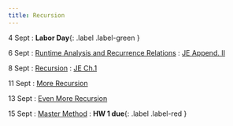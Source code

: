 ```yaml
---
title: Recursion 
---
```


4 Sept
: **Labor Day**{: .label .label-green }

6 Sept
: [Runtime Analysis and Recurrence Relations](https://msu.github.io/csci-432-fall2023/assets/pdfs/09-06_notes.pdf)
   : [JE Append. II](https://jeffe.cs.illinois.edu/teaching/algorithms/book/99-recurrences.pdf) 

8 Sept
: [Recursion](https://msu.github.io/csci-432-fall2023/assets/pdfs/09-08_notes.pdf)
   : [JE Ch.1](https://jeffe.cs.illinois.edu/teaching/algorithms/book/01-recursion.pdf) 

11 Sept
: [More Recursion](https://msu.github.io/csci-432-fall2023/assets/pdfs/09-11_notes.pdf)

13 Sept
: [Even More Recursion](https://msu.github.io/csci-432-fall2023/assets/pdfs/09-13_notes.pdf)

15 Sept
: [Master Method](https://msu.github.io/csci-432-fall2023/assets/pdfs/09-15_notes.pdf)
: **HW 1 due**{: .label .label-red }
